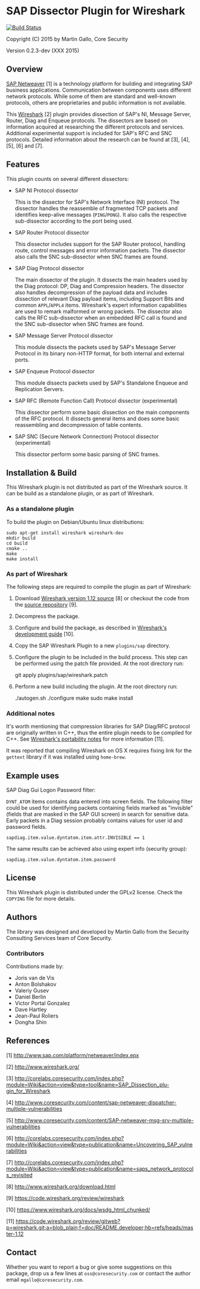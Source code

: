 SAP Dissector Plugin for Wireshark
==================================

[![Build Status](https://travis-ci.org/CoreSecurity/SAP-Dissection-plug-in-for-Wireshark.svg?branch=master)](https://travis-ci.org/CoreSecurity/SAP-Dissection-plug-in-for-Wireshark)

Copyright (C) 2015 by Martin Gallo, Core Security

Version 0.2.3-dev (XXX 2015)


Overview
--------

[SAP Netweaver](http://www.sap.com/platform/netweaver/index.epx) [1] is a
technology platform for building and integrating SAP business applications.
Communication between components uses different network protocols. While
some of them are standard and well-known protocols, others are proprietaries
and public information is not available.

This [Wireshark](http://www.wireshark.org/) [2] plugin  provides dissection
of SAP's NI, Message Server, Router, Diag and Enqueue protocols. The
dissectors are based on information acquired at researching the different
protocols and services. Additional experimental support is included for SAP's
RFC and SNC protocols. Detailed information about the research can be found
at [3], [4], [5], [6] and [7].


Features
--------

This plugin counts on several different dissectors:

- SAP NI Protocol dissector

    This is the dissector for SAP's Network Interface (NI) protocol. The
    dissector handles the reassemble of fragmented TCP packets and identifies
    keep-alive messages (`PING`/`PONG`). It also calls the respective
    sub-dissector according to the port being used.

- SAP Router Protocol dissector

    This dissector includes support for the SAP Router protocol, handling route,
    control messages and error information packets. The dissector also calls
    the SNC sub-dissector when SNC frames are found.

- SAP Diag Protocol dissector

    The main dissector of the plugin. It dissects the main headers used by the
    Diag protocol: DP, Diag and Compression headers. The dissector also handles
    decompression of the payload data and includes dissection of relevant Diag
    payload items, including Support Bits and common `APPL`/`APPL4` items.
    Wireshark's expert information capabilities are used to remark malformed or
    wrong packets. The dissector also calls the RFC sub-dissector when an
    embedded RFC call is found and the SNC sub-dissector when SNC frames are
    found.

- SAP Message Server Protocol dissector

    This module dissects the packets used by SAP's Message Server Protocol in
    its binary non-HTTP format, for both internal and external ports.

- SAP Enqueue Protocol dissector

    This module dissects packets used by SAP's Standalone Enqueue and
    Replication Servers.

- SAP RFC (Remote Function Call) Protocol dissector (experimental)

    This dissector perform some basic dissection on the main components of the
    RFC protocol. It dissects general items and does some basic reassembling
    and decompression of table contents.

- SAP SNC (Secure Network Connection) Protocol dissector (experimental)

	This dissector perform some basic parsing of SNC frames.


Installation & Build
--------------------

This Wireshark plugin is not distributed as part of the Wireshark source. It
can be build as a standalone plugin, or as part of Wireshark.

### As a standalone plugin ###

To build the plugin on Debian/Ubuntu linux distributions:

    sudo apt-get install wireshark wireshark-dev
    mkdir build
    cd build
    cmake ..
    make
    make install


### As part of Wireshark ###

The following steps are required to compile the plugin as part of Wireshark:

1) Download [Wireshark version 1.12 source](http://www.wireshark.org/download.html) [8]
   or checkout the code from the [source repository](https://code.wireshark.org/review/wireshark) [9].

2) Decompress the package.

3) Configure and build the package, as described in [Wireshark's development
   guide](https://www.wireshark.org/docs/wsdg_html_chunked/) [10].

4) Copy the SAP Wireshark Plugin to a new `plugins/sap` directory.

5) Configure the plugin to be included in the build process. This step can be
   performed using the patch file provided. At the root directory run:

	git apply plugins/sap/wireshark.patch

6) Perform a new build including the plugin. At the root directory run:

    ./autogen.sh
    ./configure
    make
    sudo make install


### Additional notes ###

It's worth mentioning that compression libraries for SAP Diag/RFC protocol are
originally written in C++, thus the entire plugin needs to be compiled for C++.
See [Wireshark's portability notes](https://code.wireshark.org/review/gitweb?p=wireshark.git;a=blob_plain;f=doc/README.developer;hb=refs/heads/master-1.12)
for more information [11].

It was reported that compiling Wireshark on OS X requires fixing link for the
`gettext` library if it was installed using `home-brew`.


Example uses
------------

SAP Diag Gui Logon Password filter:

`DYNT_ATOM` items contains data entered into screen fields. The following
filter could be used for identifying packets containing fields marked as
"invisible" (fields that are masked in the SAP GUI screen) in search for
sensitive data. Early packets in a Diag session probably contains values for
user id and password fields.

	sapdiag.item.value.dyntatom.item.attr.INVISIBLE == 1

The same results can be achieved also using expert info (security group):

	sapdiag.item.value.dyntatom.item.password


License
-------

This Wireshark plugin is distributed under the GPLv2 license. Check the `COPYING`
file for more details.


Authors
-------

The library was designed and developed by Martin Gallo from the Security
Consulting Services team of Core Security.

### Contributors ###

Contributions made by:

  * Joris van de Vis
  * Anton Bolshakov
  * Valeriy Gusev
  * Daniel Berlin
  * Victor Portal Gonzalez
  * Dave Hartley
  * Jean-Paul Roliers
  * Dongha Shin


References
----------

[1] http://www.sap.com/platform/netweaver/index.epx

[2] http://www.wireshark.org/

[3] http://corelabs.coresecurity.com/index.php?module=Wiki&action=view&type=tool&name=SAP_Dissection_plu-gin_for_Wireshark

[4] http://www.coresecurity.com/content/sap-netweaver-dispatcher-multiple-vulnerabilities

[5] http://www.coresecurity.com/content/SAP-netweaver-msg-srv-multiple-vulnerabilities

[6] http://corelabs.coresecurity.com/index.php?module=Wiki&action=view&type=publication&name=Uncovering_SAP_vulnerabilities

[7] http://corelabs.coresecurity.com/index.php?module=Wiki&action=view&type=publication&name=saps_network_protocols_revisited

[8] http://www.wireshark.org/download.html

[9] https://code.wireshark.org/review/wireshark

[10] https://www.wireshark.org/docs/wsdg_html_chunked/

[11] https://code.wireshark.org/review/gitweb?p=wireshark.git;a=blob_plain;f=doc/README.developer;hb=refs/heads/master-1.12


Contact
-------

Whether you want to report a bug or give some suggestions on this package, drop
us a few lines at `oss@coresecurity.com` or contact the author email
`mgallo@coresecurity.com`.
